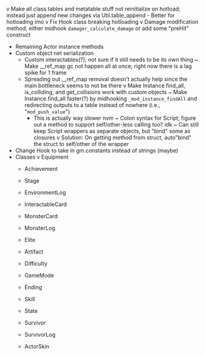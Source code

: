v Make all class tables and metatable stuff not reinitialize on hotload; instead just append new changes via Util.table_append
    - Better for hotloading imo
v Fix Hook class breaking hotloading
v Damage modification method; either midhook `damager_calculate_damage` or add some "preHit" construct
- Remaining Actor instance methods
- Custom object net serialization
    - Custom interactables(?); not sure if it still needs to be its own thing
~ Make __ref_map gc not happen all at once; right now there is a lag spike for 1 frame
    - Spreading out __ref_map removal doesn't actually help since the main bottleneck seems to not be there
v Make Instance find_all, is_colliding, and get_collisions work with custom objects
    ~ Make Instance.find_all faster(?) by midhooking `_mod_instance_findAll` and redirecting outputs to a table instead of nowhere (i.e., "`mod_push_value`")
        - This is actually way slower nvm
~ Colon syntax for Script; figure out a method to support self/other-less calling too? idk
    ~ Can still keep Script wrappers as separate objects, but "bind" some as closures
    v Solution: On getting method from struct, auto"bind" the struct to self/other of the wrapper
- Change Hook to take in gm.constants instead of strings (maybe)
- Classes
    v Equipment
    - Achievement

    - Stage
    - EnvironmentLog
    
    - InteractableCard
    - MonsterCard

    - MonsterLog
    - Elite
    
    - Artifact
    - Difficulty
    - GameMode

    - Ending

    - Skill
    - State
    - Survivor
    - SurvivorLog
    - ActorSkin
